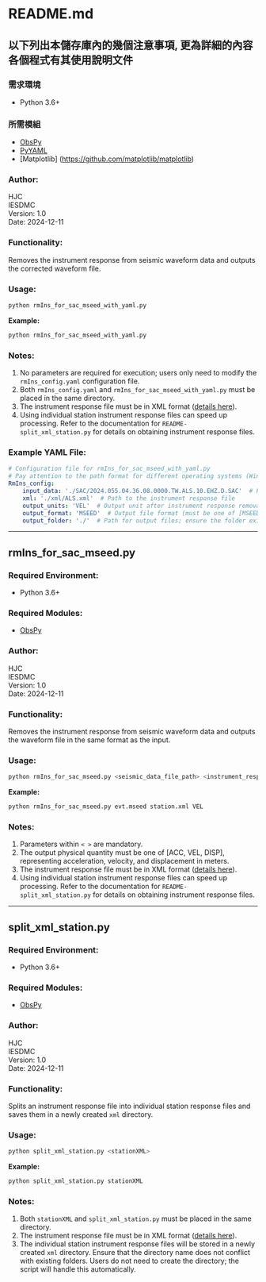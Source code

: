 # README.md

## 以下列出本儲存庫內的幾個注意事項, 更為詳細的內容各個程式有其使用說明文件

### 需求環境
- Python 3.6+

### 所需模組
- [ObsPy](https://docs.obspy.org/)
- [PyYAML](https://pypi.org/project/PyYAML/)
- [Matplotlib] (https://github.com/matplotlib/matplotlib)

### Author:
HJC  
IESDMC  
Version: 1.0  
Date: 2024-12-11

### Functionality:
Removes the instrument response from seismic waveform data and outputs the corrected waveform file.

### Usage:
```bash
python rmIns_for_sac_mseed_with_yaml.py
```
**Example:**  
```bash
python rmIns_for_sac_mseed_with_yaml.py
```

### Notes:
1. No parameters are required for execution; users only need to modify the `rmIns_config.yaml` configuration file.
2. Both `rmIns_config.yaml` and `rmIns_for_sac_mseed_with_yaml.py` must be placed in the same directory.
3. The instrument response file must be in XML format ([details here](https://www.fdsn.org/xml/station/)).
4. Using individual station instrument response files can speed up processing. Refer to the documentation for `README-split_xml_station.py` for details on obtaining instrument response files.

### Example YAML File:
```yaml
# Configuration file for rmIns_for_sac_mseed_with_yaml.py
# Pay attention to the path format for different operating systems (Windows: '\', Linux: '/')
RmIns_config:
    input_data: './SAC/2024.055.04.36.08.0000.TW.ALS.10.EHZ.D.SAC'  # Path to the seismic waveform file
    xml: './xml/ALS.xml'  # Path to the instrument response file
    output_units: 'VEL'  # Output unit after instrument response removal (must be one of [ACC, VEL, DISP], representing acceleration, velocity, and displacement in meters)
    output_format: 'MSEED'  # Output file format (must be one of [MSEED, SAC, DEFAULT]; DEFAULT retains the input file format)
    output_folder: './'  # Path for output files; ensure the folder exists and the path is correct
```
---
## rmIns_for_sac_mseed.py
### Required Environment:
- Python 3.6+
### Required Modules:
- [ObsPy](https://docs.obspy.org/)
### Author:
HJC  
IESDMC  
Version: 1.0  
Date: 2024-12-11
### Functionality:
Removes the instrument response from seismic waveform data and outputs the waveform file in the same format as the input.
### Usage:
```bash
python rmIns_for_sac_mseed.py <seismic_data_file_path> <instrument_response_file_path> <output_physical_quantity>
```
**Example:**  
```bash
python rmIns_for_sac_mseed.py evt.mseed station.xml VEL
```

### Notes:
1. Parameters within `< >` are mandatory.
2. The output physical quantity must be one of [ACC, VEL, DISP], representing acceleration, velocity, and displacement in meters.
3. The instrument response file must be in XML format ([details here](https://www.fdsn.org/xml/station/)).
4. Using individual station instrument response files can speed up processing. Refer to the documentation for `README-split_xml_station.py` for details on obtaining instrument response files.

---

## split_xml_station.py

### Required Environment:
- Python 3.6+

### Required Modules:
- [ObsPy](https://docs.obspy.org/)

### Author:
HJC  
IESDMC  
Version: 1.0  
Date: 2024-12-11

### Functionality:
Splits an instrument response file into individual station response files and saves them in a newly created `xml` directory.

### Usage:
```bash
python split_xml_station.py <stationXML>
```
**Example:**  
```bash
python split_xml_station.py stationXML
```

### Notes:
1. Both `stationXML` and `split_xml_station.py` must be placed in the same directory.
2. The instrument response file must be in XML format ([details here](https://www.fdsn.org/xml/station/)).
3. The individual station instrument response files will be stored in a newly created `xml` directory. Ensure that the directory name does not conflict with existing folders. Users do not need to create the directory; the script will handle this automatically.
